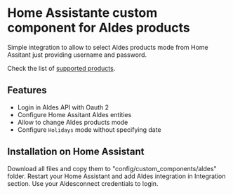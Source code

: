 # Home Assistante custom component for Aldes products

Simple integration to allow to select Aldes products mode from Home Assitant just providing username and password.

Check the list of [supported products](https://github.com/aalmazanarbs/hassio_aldes/blob/master/aldes/product.py#L20).

## Features

* Login in Aldes API with Oauth 2
* Configure Home Assitant Aldes entities
* Allow to change Aldes products mode
* Configure `Holidays` mode without specifying date

## Installation on Home Assistant

Download all files and copy them to "config/custom_components/aldes" folder.
Restart your Home Assistant and add Aldes integration in Integration section.
Use your Aldesconnect credentials to login.
